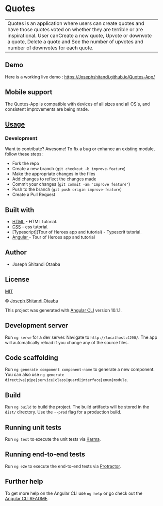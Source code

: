 # Quotes

<table>
<tr>
<td>
 Quotes is an application where users can create quotes and have those quotes voted on whether they are terrible or are inspirational. User canCreate a new quote, Upvote or downvote a quote, Delete a quote and See the number of upvotes and number of downvotes for each quote.
</td>
</tr>
</table>

## Demo
Here is a working live demo :  https://Josephshitandi.github.io/Quotes-App/

## Mobile support
The Quotes-App is compatible with devices of all sizes and all OS's, and consistent improvements are being made.

## [Usage](https://Josephshitandi.github.io/Quotes-App/)
### Development

Want to contribute? Awesome!
To fix a bug or enhance an existing module, follow these steps:
- Fork the repo
- Create a new branch (`git checkout -b improve-feature`)
- Make the appropriate changes in the files
- Add changes to reflect the changes made
- Commit your changes (`git commit -am 'Improve feature'`)
- Push to the branch (`git push origin improve-feature`)
- Create a Pull Request

## Built with

- [HTML](https://www.w3schools.com/html/) - HTML tutorial.
- [CSS](https://www.w3schools.com/css/) - css tutorial.
- [Typescript](Tour of Heroes app and tutorial) - Typescrit tutorial.
- [ Angular ](https://angular.io/tutorial) - Tour of Heroes app and tutorial

## Author
- Joseph Shitandi Otaaba

## License 
[MIT](https://github.com/Josephshitandi/Quotes-App/blob/master/LICENSE.md)

 © [Joseph Shitandi Otaaba](https://github.com/Josephshitandi)

This project was generated with [Angular CLI](https://github.com/angular/angular-cli) version 10.1.1.

## Development server

Run `ng serve` for a dev server. Navigate to `http://localhost:4200/`. The app will automatically reload if you change any of the source files.

## Code scaffolding

Run `ng generate component component-name` to generate a new component. You can also use `ng generate directive|pipe|service|class|guard|interface|enum|module`.

## Build

Run `ng build` to build the project. The build artifacts will be stored in the `dist/` directory. Use the `--prod` flag for a production build.

## Running unit tests

Run `ng test` to execute the unit tests via [Karma](https://karma-runner.github.io).

## Running end-to-end tests

Run `ng e2e` to execute the end-to-end tests via [Protractor](http://www.protractortest.org/).

## Further help

To get more help on the Angular CLI use `ng help` or go check out the [Angular CLI README](https://github.com/angular/angular-cli/blob/master/README.md).
